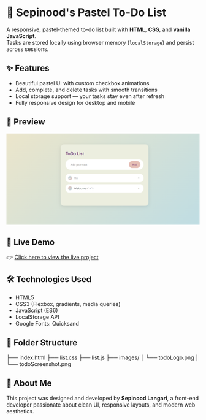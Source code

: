 # 🌸 Sepinood's Pastel To-Do List

A responsive, pastel-themed to-do list built with **HTML**, **CSS**, and **vanilla JavaScript**.  
Tasks are stored locally using browser memory (`localStorage`) and persist across sessions.

## ✨ Features

- Beautiful pastel UI with custom checkbox animations
- Add, complete, and delete tasks with smooth transitions
- Local storage support — your tasks stay even after refresh
- Fully responsive design for desktop and mobile

## 📸 Preview

![Screenshot](Images/todoScreenshot.png)

## 🚀 Live Demo

👉 [Click here to view the live project](https://sepinoodl.github.io/Todo-list/)

## 🛠️ Technologies Used

- HTML5
- CSS3 (Flexbox, gradients, media queries)
- JavaScript (ES6)
- LocalStorage API
- Google Fonts: Quicksand

## 📁 Folder Structure

├── index.html 
├── list.css 
├── list.js 
├── images/ 
│ └── todoLogo.png
│ └── todoScreenshot.png


## 🧠 About Me

This project was designed and developed by **Sepinood Langari**, a front-end developer passionate about clean UI, responsive layouts, and modern web aesthetics.
